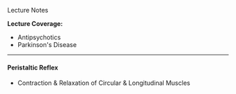 Lecture Notes

**Lecture Coverage:**
- Antipsychotics
- Parkinson's Disease

---
#### **Peristaltic Reflex**
- Contraction & Relaxation of Circular & Longitudinal Muscles